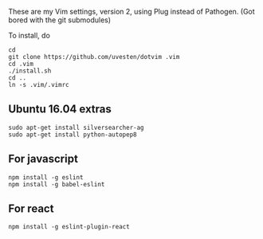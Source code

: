 These are my Vim settings, version 2, using Plug instead of Pathogen. 
(Got bored with the git submodules)


To install, do

    cd
    git clone https://github.com/uvesten/dotvim .vim
    cd .vim
    ./install.sh
    cd ..
    ln -s .vim/.vimrc

## Ubuntu 16.04 extras
    
    sudo apt-get install silversearcher-ag
    sudo apt-get install python-autopep8


## For javascript

    npm install -g eslint
    npm install -g babel-eslint

## For react

    npm install -g eslint-plugin-react
